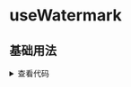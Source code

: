 <script setup>
import watermark from './watermark.vue'
</script>

# useWatermark
<ClientOnly>
  <description description="useWatermark" /> 
</ClientOnly>

## 基础用法
<ClientOnly>
  <watermark />
</ClientOnly>
<details>

<summary>查看代码</summary>

<<< @/hooks/useWatermark/watermark.vue

</details>
